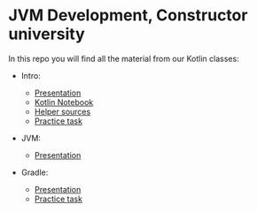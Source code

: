 # JVM Development, Constructor university

In this repo you will find all the material from our Kotlin classes:

- Intro:

  - [Presentation](./src/notebooks/introduction/kotlin_intro.pdf)
  - [Kotlin Notebook](./src/notebooks/introduction/IntroductionToKotlin.ipynb)
  - [Helper sources](./src/main/kotlin/org/jetbrains/kotlin/public/course/introduction)
  - [Practice task](./src/main/kotlin/org/jetbrains/kotlin/public/course/introduction/practice)

- JVM:

  - [Presentation](./src/notebooks/jvm/The_Java_Virtual_Machine.pdf)

- Gradle:

  - [Presentation](./src/notebooks/gradle/Gradle.pdf)
  - [Practice task](https://github.com/nbirillo/jvm-dev-gradle-task)